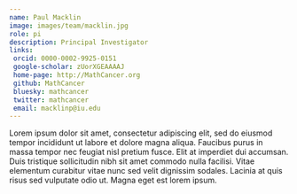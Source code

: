 ```yaml
---
name: Paul Macklin
image: images/team/macklin.jpg
role: pi
description: Principal Investigator
links:
 orcid: 0000-0002-9925-0151
 google-scholar: zUorXGEAAAAJ
 home-page: http://MathCancer.org
 github: MathCancer
 bluesky: mathcancer
 twitter: mathcancer
 email: macklinp@iu.edu
---
```


Lorem ipsum dolor sit amet, consectetur adipiscing elit, sed do eiusmod tempor incididunt ut labore et dolore magna aliqua.
Faucibus purus in massa tempor nec feugiat nisl pretium fusce.
Elit at imperdiet dui accumsan.
Duis tristique sollicitudin nibh sit amet commodo nulla facilisi.
Vitae elementum curabitur vitae nunc sed velit dignissim sodales.
Lacinia at quis risus sed vulputate odio ut.
Magna eget est lorem ipsum.
